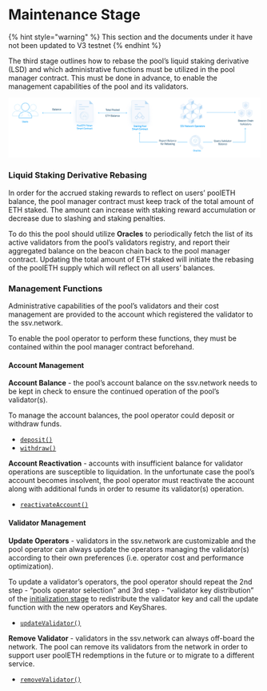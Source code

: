 # Maintenance Stage

{% hint style="warning" %}
This section and the documents under it have not been updated to V3 testnet
{% endhint %}

The third stage outlines how to rebase the pool’s liquid staking derivative (LSD) and which administrative functions must be utilized in the pool manager contract. This must be done in advance, to enable the management capabilities of the pool and its validators.

![](<../../../.gitbook/assets/image (20) (1).png>)

### Liquid Staking Derivative Rebasing

In order for the accrued staking rewards to reflect on users’ poolETH balance, the pool manager contract must keep track of the total amount of ETH staked. The amount can increase with staking reward accumulation or decrease due to slashing and staking penalties.

To do this the pool should utilize **Oracles** to periodically fetch the list of its active validators from the pool’s validators registry, and report their aggregated balance on the beacon chain back to the pool manager contract. Updating the total amount of ETH staked will initiate the rebasing of the poolETH supply which will reflect on all users’ balances.

### Management Functions

Administrative capabilities of the pool’s validators and their cost management are provided to the account which registered the validator to the ssv.network.

To enable the pool operator to perform these functions, they must be contained within the pool manager contract beforehand.

#### Account Management

**Account Balance** - the pool’s account balance on the ssv.network needs to be kept in check to ensure the continued operation of the pool’s validator(s).

To manage the account balances, the pool operator could deposit or withdraw funds.

* [`deposit()`](broken-reference)
* [`withdraw()`](broken-reference)

**Account Reactivation** - accounts with insufficient balance for validator operations are susceptible to liquidation. In the unfortunate case the pool’s account becomes insolvent, the pool operator must reactivate the account along with additional funds in order to resume its validator(s) operation.

* [`reactivateAccount()`](broken-reference)

#### Validator Management

**Update Operators** - validators in the ssv.network are customizable and the pool operator can always update the operators managing the validator(s) according to their own preferences (i.e. operator cost and performance optimization).

To update a validator’s operators, the pool operator should repeat the 2nd step - “pools operator selection” and 3rd step - “validator key distribution” of the [initialization stage](broken-reference) to redistribute the validator key and call the update function with the new operators and KeyShares.

* [`updateValidator()`](broken-reference)

**Remove Validator** - validators in the ssv.network can always off-board the network. The pool can remove its validators from the network in order to support user poolETH redemptions in the future or to migrate to a different service.

* [`removeValidator()`](broken-reference)

